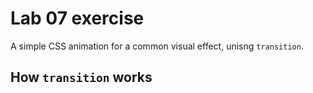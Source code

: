 # Lab 07 exercise

A simple CSS animation for a common visual effect, unisng `transition`.

## How `transition` works

